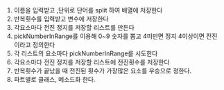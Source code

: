 1. 이름을 입력받고 ,단위로 단어를 split 하여 배열에 저장한다
2. 반복횟수를 입력받고 변수에 저장한다
3. 각요소마다 전진 정지를 저장할 리스트를 만든다
4. pickNumberInRange를 이용해 0~9 숫자를 뽑고 4미만면 정지 4이상이면 전진이라고 정의한다
5. 각 리스트의 요소마다 pickNumberInRange를 시도한다
6. 각요소마다 전진 정지를 저장할 리스트에 전진횟수를 저장한다
7. 반복횟수가 끝났을 때 전진된 횟수가 가장많은 요소를 우승으로 정한다.
8. 파트별로 클래스, 메소드화 한다.